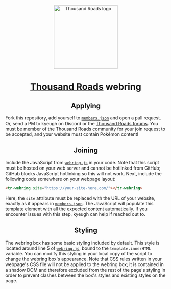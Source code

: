 <p align="center"><img width="200px" height="200px" alt="Thousand Roads logo" src="https://forums.thousandroads.net/styles/shaymin/shaymin_shuffle.png"></a>
<h1 align="center"><a href="https://thousandroads.net">Thousand Roads</a> webring</h1>

<h2 align="center">Applying</h2>

Fork this repository, add yourself to [`members.json`](members.json) and open a pull request.  Or, send a PM to kyeugh on Discord or the [Thousand Roads forums](https://forums.thousandroads.net).  You must be member of the Thousand Roads community for your join request to be accepted, and your website must contain Pokémon content!

<h2 align="center">Joining</h2>

Include the JavaScript from [`webring.js`](webring.js) in your code.  Note that this script must be hosted on your web server and cannot be hotlinked from GitHub; GitHub blocks JavaScript hotlinking so this will not work.  Next, include the following code somewhere on your webpage layout:

```html
<tr-webring site="https://your-site-here.com/"></tr-webring>
```

Here, the `site` attribute must be replaced with the URL of your website, exactly as it appears in [`members.json`](members.json).  The JavaScript will populate this template element with all the expected content automatically.  If you encounter issues with this step, kyeugh can help if reached out to.

<h2 align="center">Styling</h2>

The webring box has some basic styling included by default.  This style is located around line 5 of [`webring.js`](webring.js), bound to the `template.innerHTML` variable.  You can modify this styling in your local copy of the script to change the webring box's appearance.  Note that CSS rules written in your webpage's CSS file will not be applied to the webring box; it is contained in a shadow DOM and therefore excluded from the rest of the page's styling in order to prevent clashes between the box's styles and existing styles on the page.